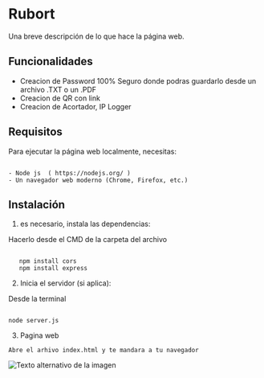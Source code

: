 # Rubort

Una breve descripción de lo que hace la página web.

## Funcionalidades

- Creacion de Password 100% Seguro donde podras guardarlo desde un archivo .TXT o un .PDF
- Creacion de QR con link
- Creacion de Acortador, IP Logger


## Requisitos

Para ejecutar la página web localmente, necesitas:

 ```

- Node js  ( https://nodejs.org/ )
- Un navegador web moderno (Chrome, Firefox, etc.)

 ```

## Instalación



1.  es necesario, instala las dependencias:


Hacerlo desde el CMD de  la carpeta del archivo

 ```

    npm install cors
    npm install express

   ```

2. Inicia el servidor (si aplica):
  
Desde la terminal  

 ```

 node server.js 

 ```

3. Pagina web

``` Abre el arhivo index.html y te mandara a tu navegador ```

![Texto alternativo de la imagen](7064713a8ddb5d11914bb9a8b74b4898.jpg)
